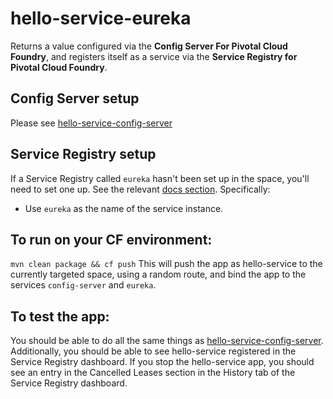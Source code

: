 # hello-service-eureka
Returns a value configured via the **Config Server For Pivotal Cloud Foundry**, and registers itself as a service via the **Service Registry for Pivotal Cloud Foundry**.

## Config Server setup
Please see [hello-service-config-server](https://github.com/willtran-/spring-cloud-demo/README.md)

## Service Registry setup
If a Service Registry called ```eureka``` hasn't been set up in the space, you'll need to set one up. See the relevant [docs section](http://cf-p1-docs-staging.cfapps.io/spring-cloud-services/service-registry/#create-service-registry). Specifically: 

* Use ```eureka``` as the name of the service instance.

## To run on your CF environment:
``` mvn clean package && cf push ```
This will push the app as hello-service to the currently targeted space, using a random route, and bind the app to the services ```config-server``` and ```eureka```.

## To test the app:
You should be able to do all the same things as [hello-service-config-server](https://github.com/willtran-/spring-cloud-demo/README.md). Additionally, you should be able to see hello-service registered in the Service Registry dashboard. If you stop the hello-service app, you should see an entry in the Cancelled Leases section in the History tab of the Service Registry dashboard.
